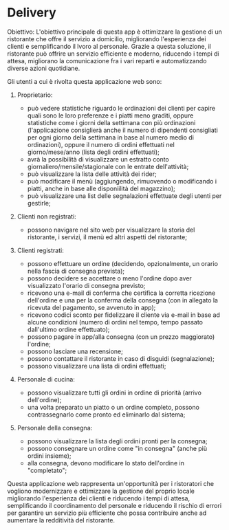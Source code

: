 # Delivery
Obiettivo:
L'obiettivo principale di questa app è ottimizzare la gestione di un ristorante che offre il servizio a domicilio, migliorando l'esperienza dei clienti e semplificando il lvoro al personale.
Grazie a questa soluzione, il ristorante può offrire un servizio efficiente e moderno, riducendo i tempi di attesa, migliorano la comunicazione fra i vari reparti e automatizzando diverse
azioni quotidiane.

Gli utenti a cui è rivolta questa applicazione web sono:

1. Proprietario:
   - può vedere statistiche riguardo le ordinazioni dei clienti per capire quali sono le loro preferenze e i piatti meno    graditi, oppure statistiche come i giorni della settimana con più
     ordinazioni (l'applicazione consiglierà anche il numero di dipendenti consigliati per ogni giorno della settimana in base al numero medio di ordinazioni), oppure il numero di ordini
     effettuati nel giorno/mese/anno (lista degli ordini effettuati);
   - avrà la possibilità di visualizzare un estratto conto giornaliero/mensile/stagionale con le entrate dell'attività;
   - può visualizzare la lista delle attività dei rider;
   - può modificare il menù (aggiungendo, rimuovendo o modificando i piatti, anche in base alle disponiilità del magazzino);
   - può visualizzare una list delle segnalazioni effettuate degli utenti per gestirle;

2. Clienti non registrati:
   - possono navigare nel sito web per visualizzare la storia del ristorante, i servizi, il menù ed altri aspetti del ristorante;

3. Clienti registrati:
   - possono effettuare un ordine (decidendo, opzionalmente, un orario nella fascia di consegna prevista);
   - possono decidere se accettare o meno l'ordine dopo aver visualizzato l'orario di consegna previsto;
   - ricevono una e-mail di conferma che certifica la corretta ricezione dell'ordine e una per la conferma della consegna (con in allegato la ricevuta del pagamento, se avvenuto in app);
   - ricevono codici sconto per fidelizzare il cliente via e-mail in base ad alcune condizioni (numero di ordini nel tempo, tempo passato dall'ultimo ordine effettuato);
   - possono pagare in app/alla consegna (con un prezzo maggiorato) l'ordine;
   - possono lasciare una recensione;
   - possono contattare il ristorante in caso di disguidi (segnalazione);
   - possono visualizzare una lista di ordini effettuati;

4. Personale di cucina:
   - possono visualizzare tutti gli ordini in ordine di priorità (arrivo dell'ordine);
   - una volta preparato un piatto o un ordine completo, possono contrassegnarlo come pronto ed eliminarlo dal sistema;

5. Personale della consegna: 
   - possono visualizzare la lista degli ordini pronti per la consegna;
   - possono consegnare un ordine come "in consegna" (anche più ordini insieme);
   - alla consegna, devono modificare lo stato dell'ordine in "completato";

Questa applicazione web rappresenta un'opportunità per i ristoratori che vogliono modernizzare e ottimizzare la gestione del proprio locale migliorando l'esperienza dei clienti e riducendo i tempi di attesa, semplificando il coordinamento del personale e riducendo il rischio di errori per garantire un servizio più efficiente che possa contribuire anche ad aumentare la redditività del ristorante.